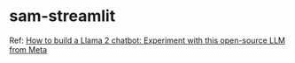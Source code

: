 # sam-streamlit

Ref: [How to build a Llama 2 chatbot: Experiment with this open-source LLM from Meta](https://blog.streamlit.io/how-to-build-a-llama-2-chatbot/#4-set-the-api-token)
